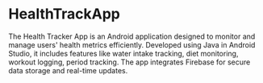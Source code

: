 # HealthTrackApp
The Health Tracker App is an Android application designed to monitor and manage users' health metrics efficiently. Developed using Java in Android Studio, it includes features like water intake tracking, diet monitoring, workout logging, period tracking. The app integrates Firebase for secure data storage and real-time updates. 
